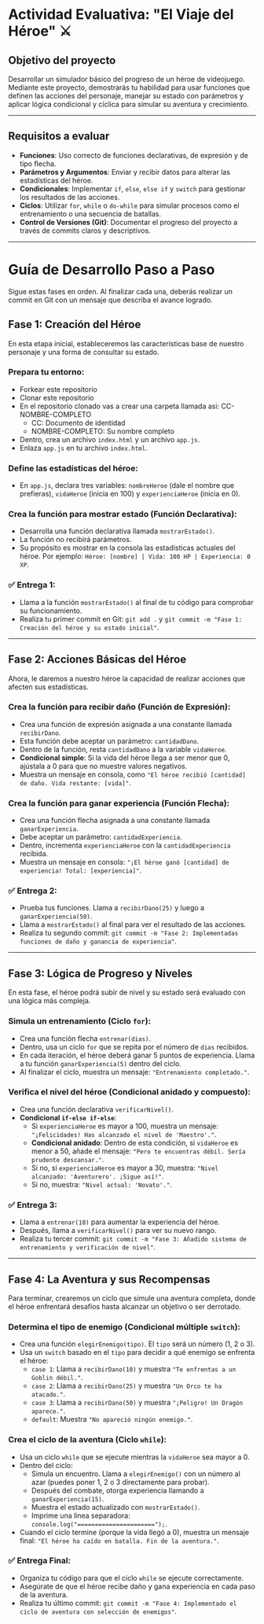 # Actividad Evaluativa: "El Viaje del Héroe" ⚔️
## Objetivo del proyecto

Desarrollar un simulador básico del progreso de un héroe de videojuego. Mediante este proyecto, demostrarás tu habilidad para usar funciones que definen las acciones del personaje, manejar su estado con parámetros y aplicar lógica condicional y cíclica para simular su aventura y crecimiento.

---
## Requisitos a evaluar
-   **Funciones**: Uso correcto de funciones declarativas, de expresión y de tipo flecha.
-   **Parámetros y Argumentos**: Enviar y recibir datos para alterar las estadísticas del héroe.
-   **Condicionales**: Implementar `if`, `else`, `else if` y `switch` para gestionar los resultados de las acciones.
-   **Ciclos**: Utilizar `for`, `while` o `do-while` para simular procesos como el entrenamiento o una secuencia de batallas.
-   **Control de Versiones (Git)**: Documentar el progreso del proyecto a través de commits claros y descriptivos.

---
# Guía de Desarrollo Paso a Paso
Sigue estas fases en orden. Al finalizar cada una, deberás realizar un commit en Git con un mensaje que describa el avance logrado.
## Fase 1: Creación del Héroe
En esta etapa inicial, estableceremos las características base de nuestro personaje y una forma de consultar su estado.
### Prepara tu entorno:
-   Forkear este repositorio
-   Clonar este repositorio
-   En el repositorio clonado vas a crear una carpeta llamada asi: CC- NOMBRE-COMPLETO
    - CC: Documento de identidad
    - NOMBRE-COMPLETO: Su nombre completo
-   Dentro, crea un archivo `index.html` y un archivo `app.js`.
-   Enlaza `app.js` en tu archivo `index.html`.
### Define las estadísticas del héroe:
-   En `app.js`, declara tres variables: `nombreHeroe` (dale el nombre que prefieras), `vidaHeroe` (inicia en 100) y `experienciaHeroe` (inicia en 0).
### Crea la función para mostrar estado (Función Declarativa):
-   Desarrolla una función declarativa llamada `mostrarEstado()`.
-   La función no recibirá parámetros.
-   Su propósito es mostrar en la consola las estadísticas actuales del héroe. Por ejemplo: `Héroe: [nombre] | Vida: 100 HP | Experiencia: 0 XP`.
### ✅ Entrega 1:
-   Llama a la función `mostrarEstado()` al final de tu código para comprobar su funcionamiento.
-   Realiza tu primer commit en Git: `git add .` y `git commit -m "Fase 1: Creación del héroe y su estado inicial"`.

---

## Fase 2: Acciones Básicas del Héroe
Ahora, le daremos a nuestro héroe la capacidad de realizar acciones que afecten sus estadísticas.
### Crea la función para recibir daño (Función de Expresión):
-   Crea una función de expresión asignada a una constante llamada `recibirDano`.
-   Esta función debe aceptar un parámetro: `cantidadDano`.
-   Dentro de la función, resta `cantidadDano` a la variable `vidaHeroe`.
-   **Condicional simple**: Si la vida del héroe llega a ser menor que 0, ajústala a 0 para que no muestre valores negativos.
-   Muestra un mensaje en consola, como `"El héroe recibió [cantidad] de daño. Vida restante: [vida]"`.
### Crea la función para ganar experiencia (Función Flecha):
-   Crea una función flecha asignada a una constante llamada `ganarExperiencia`.
-   Debe aceptar un parámetro: `cantidadExperiencia`.
-   Dentro, incrementa `experienciaHeroe` con la `cantidadExperiencia` recibida.
-   Muestra un mensaje en consola: `"¡El héroe ganó [cantidad] de experiencia! Total: [experiencia]"`.
### ✅ Entrega 2:
-   Prueba tus funciones. Llama a `recibirDano(25)` y luego a `ganarExperiencia(50)`.
-   Llama a `mostrarEstado()` al final para ver el resultado de las acciones.
-   Realiza tu segundo commit: `git commit -m "Fase 2: Implementadas funciones de daño y ganancia de experiencia"`.

---

## Fase 3: Lógica de Progreso y Niveles
En esta fase, el héroe podrá subir de nivel y su estado será evaluado con una lógica más compleja.
### Simula un entrenamiento (Ciclo `for`):
-   Crea una función flecha `entrenar(dias)`.
-   Dentro, usa un ciclo `for` que se repita por el número de `dias` recibidos.
-   En cada iteración, el héroe deberá ganar 5 puntos de experiencia. Llama a tu función `ganarExperiencia(5)` dentro del ciclo.
-   Al finalizar el ciclo, muestra un mensaje: `"Entrenamiento completado."`.
### Verifica el nivel del héroe (Condicional anidado y compuesto):
-   Crea una función declarativa `verificarNivel()`.
-   **Condicional `if-else if-else`**:
    -   Si `experienciaHeroe` es mayor a 100, muestra un mensaje: `"¡Felicidades! Has alcanzado el nivel de 'Maestro'."`.
    -   **Condicional anidado**: Dentro de esta condición, si `vidaHeroe` es menor a 50, añade el mensaje: `"Pero te encuentras débil. Sería prudente descansar."`.
    -   Si no, si `experienciaHeroe` es mayor a 30, muestra: `"Nivel alcanzado: 'Aventurero'. ¡Sigue así!"`.
    -   Si no, muestra: `"Nivel actual: 'Novato'."`.
### ✅ Entrega 3:
-   Llama a `entrenar(10)` para aumentar la experiencia del héroe.
-   Después, llama a `verificarNivel()` para ver su nuevo rango.
-   Realiza tu tercer commit: `git commit -m "Fase 3: Añadido sistema de entrenamiento y verificación de nivel"`.

---

## Fase 4: La Aventura y sus Recompensas
Para terminar, crearemos un ciclo que simule una aventura completa, donde el héroe enfrentará desafíos hasta alcanzar un objetivo o ser derrotado.
### Determina el tipo de enemigo (Condicional múltiple `switch`):
-   Crea una función `elegirEnemigo(tipo)`. El `tipo` será un número (1, 2 o 3).
-   Usa un `switch` basado en el `tipo` para decidir a qué enemigo se enfrenta el héroe:
    -   `case 1`: Llama a `recibirDano(10)` y muestra `"Te enfrentas a un Goblin débil."`.
    -   `case 2`: Llama a `recibirDano(25)` y muestra `"Un Orco te ha atacado."`.
    -   `case 3`: Llama a `recibirDano(50)` y muestra `"¡Peligro! Un Dragón aparece."`.
    -   `default`: Muestra `"No apareció ningún enemigo."`.
### Crea el ciclo de la aventura (Ciclo `while`):
-   Usa un ciclo `while` que se ejecute mientras la `vidaHeroe` sea mayor a 0.
-   Dentro del ciclo:
    -   Simula un encuentro. Llama a `elegirEnemigo()` con un número al azar (puedes poner 1, 2 o 3 directamente para probar).
    -   Después del combate, otorga experiencia llamando a `ganarExperiencia(15)`.
    -   Muestra el estado actualizado con `mostrarEstado()`.
    -   Imprime una línea separadora: `console.log("======================");`.
-   Cuando el ciclo termine (porque la vida llegó a 0), muestra un mensaje final: `"El héroe ha caído en batalla. Fin de la aventura."`.
### ✅ Entrega Final:
-   Organiza tu código para que el ciclo `while` se ejecute correctamente.
-   Asegúrate de que el héroe recibe daño y gana experiencia en cada paso de la aventura.
-   Realiza tu último commit: `git commit -m "Fase 4: Implementado el ciclo de aventura con selección de enemigos"`.